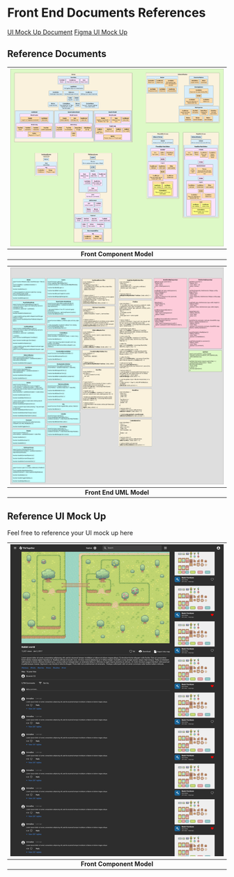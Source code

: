 # Front End Documents References
[UI Mock Up Document](https://docs.google.com/document/d/1p7Q9N7rTGxm3SRamcXo2fOoIK2IbtGlLoEpZQFlZiRc/edit?usp=sharing)
[Figma UI Mock Up](https://www.figma.com/file/t4Kmfkh4QYEaB8iuXhTmFA/CSE-416?node-id=0%3A1)

## Reference Documents
| ![FE_COM.png](FE_COM.png) |
|:--:|
| <b>Front Component Model</b>|

| ![FE_MODEL.png](FE_MODEL.png) |
|:--:|
| <b>Front End UML Model</b>|

## Reference UI Mock Up
Feel free to reference your UI mock up here

| ![FileViewer.png](FileViewer.png) |
|:--:|
| <b>Front Component Model</b>|